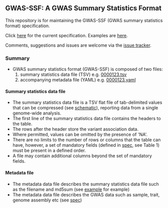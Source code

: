 ## GWAS-SSF: A GWAS Summary Statistics Format

This repository is for maintaining the GWAS-SSF (GWAS summary statistics format) specification. 

Click [here](gwas-ssf_v0.1-draft.pdf) for the current specification. 
Examples are [here](examples).

Comments, suggestions and issues are welcome via the [issue tracker](https://github.com/EBISPOT/gwas-summary-statistics-standard/issues).


### Summary

* GWAS summary statistics format (GWAS-SSF) is composed of two files:
  1. summary statistics data file (TSV) e.g. [0000123.tsv](examples/0000123.tsv)
  2. accompanying metadata file (YAML) e.g. [0000123.yaml](examples/0000123.yaml)

#### Summary statistics data file
* The summary statistics data file is a TSV flat file of tab-delimited values that can be compressed (see [schematic](images/schematic.png)), reporting data from a single genome-wide analysis. 
* The first line of the summary statistics data file contains the headers to the table. 
* The rows after the header store the variant association data. 
* Where permitted, values can be omitted by the presence of 'NA'. 
* There are no limits to the number of rows or columns that the table can have, however, a set of mandatory fields (defined in [spec](gwas-ssf_v0.1-draft.pdf), see Table 1) must be present in a defined order. 
* A file may contain additional columns beyond the set of mandatory fields. 

#### Metadata file
* The metadata data file describes the summary statistics data file such as the filename and md5sum (see [example](examples/0000123.yaml) for example)
* The metadata data file describes the GWAS data such as sample, trait, genome assembly etc (see [spec](gwas-ssf_v0.1-draft.pdf))
